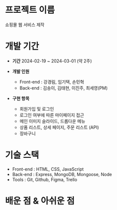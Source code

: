 # 프로젝트 이름

쇼핑몰 웹 서비스 제작

# 개발 기간

- **기간**
  2024-02-19 ~ 2024-03-01 (약 2주)

- **개발 인원**

  - Front-end : 강경림, 임기택, 손민혁
  - Back-end : 김송이, 김태현, 이진주, 최세영(PM)

- **구현 항목**
  - 회원가입 및 로그인
  - 로그인 여부에 따른 마이페이지 접근
  - 메인 이미지 슬라이드, 드롭다운 메뉴
  - 상품 리스트, 상세 페이지, 주문 리스트 (API)
  - 장바구니

# 기술 스택

- Front-end : HTML, CSS, JavaScript
- Back-end : Express, MongoDB, Mongoose, Node
- Tools : Git, Github, Figma, Trello

# 배운 점 & 아쉬운 점
